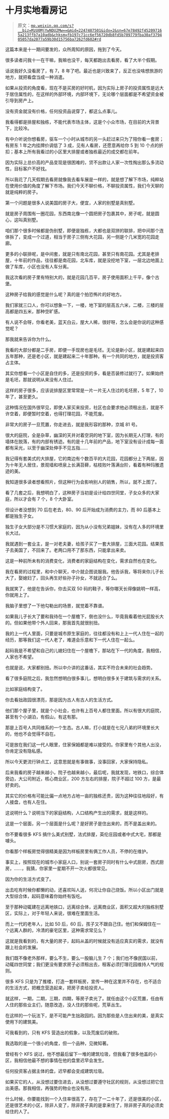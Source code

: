 # 十月实地看房记

> 原文：[`mp.weixin.qq.com/s?__biz=MzU0MjYwNDU2Mw==&mid=2247487501&idx=2&sn=67e78492f452097165a213ffb7a10adb&chksm=fb197c71cc6ef56720db8fd5b709779fba30af379405057da2077a59b30d15756ba7262fd602#rd`](http://mp.weixin.qq.com/s?__biz=MzU0MjYwNDU2Mw==&mid=2247487501&idx=2&sn=67e78492f452097165a213ffb7a10adb&chksm=fb197c71cc6ef56720db8fd5b709779fba30af379405057da2077a59b30d15756ba7262fd602#rd)

这篇本来是十一期间要发的，众所周知的原因，拖到了今天。

很多读者问我十一在干嘛，我嘛也没干，每天都跑出去看房，看了大半个假期。

话说我好久没看房了，有 7，8 年了吧。最近也是兴致来了，反正也没啥想旅游的地方，就把看盘当成一种消遣。

如果从投资的角度看，现在不是买房的好时机，因为实际上房子的投资属性是远大于居住属性的，在这样的外部环境，内部环境下，无论哪个层面都是不希望资金被引导到房产上。

没有资金就没有价格，任何投资品说穿了，都这么点事儿。

我看得都是排屋和独栋，不能代表市场主体，这是个小众市场，在目前的大背景下，比较冷。

有中介听说你想看房，驱车一个小时从城市的另一头赶过来只为了陪你看一套房；有房东 1 年之内挂牌价调低了 3 成，见有人看房，还愿意再给你 5 到 10 个点的折扣；基本上所有我看过的小区里大排屋或者独栋最近的成交都在前年。

因为实际上总价高的产品变现是很困难的，贷不出款让人家一次性掏出那么多流动性，目标客户不好找。

所以我花了几天假期去看房就像我去看车展是一样的，就是想了解下市场，纯粹站在使用价值的角度了解下市场。我们今天不聊价格，不聊投资属性，我们今天聊的就是纯粹的房子。

第一个问题是很多人说美国的房子大，便宜，人家的别墅是真别墅。

就是房子周围有一圈花园，东西南北像一个圆把房子包裹其中，房子呢，就是圆心，这叫真别墅。

咱们那个很多时候都是伪别墅，即便是独栋，大都也是双拼的联排，把中间那个连体拆了，变成一个过道，相当于房子三侧有大花园，另一侧是个几米宽的花园走廊。

更多的小联排呢，是中间套，就是只有南北花园，甚至只有南花园。尤其是老排屋，十年前的作品，往往都是南花园，北车库，就是没挖地下室，一层北边地面上做了车库，小区也没有人车分离。

我这次看的房子里有特别大的，就是花园几百平，房子使用面积上千平，像个古堡。

这种房子给我的感觉是什么呢？真的是个拍恐怖片的好地方。

我们家就三口人，你可以想象一下，一楼，地下室的层高五六米，二楼，三楼的层高都是四五米，那种空旷感。

有人说不会呀，你看老美，蓝天白云，屋大人稀，很好呀，怎么会是你说的这种感觉呢？

那我就来告诉你为什么。

我看的大部分都是二手房，即便一手现房也是毛坯。无论是新小区，就是建起来四五年那种，还是老小区，就是建起来二十年那种。有一个共同的地方，就是投资客占主体。

其实你想看一个小区是自住的多，还是投资的多，看是否装修过就行了。如果始终是毛坯，那就说明从来没有人住过。

这样的房子很多，应该说排屋区里常常是一片一片无人住过的毛坯房，5 年了，10 年了，甚至更久。

这种情况在国外很罕见，即使人家买来投资，社区也会要求他必须租出去，就是不许空着，即便暂时空着，也得打理花园，不能荒废。

非常大的房子一旦荒置，你走进去，就是我形容的那种，京城 81 号。

很大的庭院，全是杂草，幽深的天井对着空洞的地下室，因为长期无人打理，有的墙体在脱落，有的内部有锈迹。有的是十几年前的产品，地下室没有设计成每一面都有采光，以至于幽深处伸手不见五指......

我记得有套美式的大排屋，它的南边有个数百平的大花园，花园都分上下两层，因为十年无人居住，景观墙和喷泉上长满苔藓，枯枝败叶落满台阶，看着有种玛雅遗迹的美。

我知道很多读者想看照片，但这种行为会影响别人的销售，所以，就不上图了。

看了几套之后，我想明白了，这种房子当初是设计给四世同堂，子女众多的大家庭，所以才会有 7 个，8 个大卧室。

但设计者没想到 70 后在老去，80、90 后开始成为消费的主力，而 80 后基本上都是独生子女。

独生子女大部分是不习惯大家庭的，因为从小没有兄弟姐妹，没有在人多的环境里长大过。

我就遇到一套业主，是一对老夫妻，给孩子买了一套大排屋，三面大花园。结果孩子去美国了，不回来了。老两口用不了那东西，只能拿出来卖。

这是一种前所未有的消费变化，消费者的家庭结构在变化，需求自然也在变化。

我在看房的过程里，和中介聊天，中介就企图说服我。他告诉我，等将来你儿子长大了，娶媳妇了，回头再生好些孙子孙女，不就适合了么。

我就笑了，他是在告诉你，你去买双 50 码的鞋子，等你哪天长得像姚明一样高，你就用上了。

我脑子里想了一下他勾勒出的场景，就觉着不靠谱。

如果我儿子长大了要和我待在一个屋檐下，倒也没什么，毕竟我看着他光屁股长大的。但如果他带个外人回来，那我首先就很别扭。

我的上一代人里面，只要是城市原生家庭的，往往都没有和上上一代人住在一起的经历，那等我们这一代人老了，难道会乐意和下一代人住在一起么。

起码我是不希望和自己的儿媳妇住在一个屋檐下，那站在下一代的角度，我相信，人家也不希望。

也就是说，大家都别扭。所以中介讲的这番话，其实不符合未来的社会趋势。

看了很多庭院之后，我忽然想明白很多事儿，想明白很多关于建筑与需求的关系。

比如家庭结构变了。

你去看拙政园很漂亮，那是因为古人有古人的生活方式。

他们那个屋子里，就是个小社会，也许有上百号人都住里面。所以有很大的庭院，甚至有个小湖泊，有假山，有这有那。

那是上百号人共同维系的一个生态。古人嘛，打小就是在七兄八弟的环境里长大的，他也不会觉得不自在。

可是放在我们这一代人眼里，住家保姆都是难以接受的。你家里有个其他人出没，你肯定没有隐私感。

所以今天更流行钟点工，这意思就是有事做事，没事回家，大家保持隐私。

后来我看的房子越来越小，院子也越来越小，最后呢，我就发现，地铁口，综合体旁边，大公司附近，核心商业区，200 方左右的排屋，院子不超过 100 方，是最好卖的。

其实它的价格有可能比偏一点地方占地一亩的独栋还贵，因为这种往往地段好，有人接盘，也有人在住。

这说明什么？说明当下的家庭结构，人口结构产生出的需求，就是这样的。

这是一个层面，另一个层面是什么呢？是好房子是住出来的，而不是盖出来的。

你不要看很多 KFS 搞什么美式别墅，法式排屋，英伦庄园或者中式大宅，那都是噱头。

你看那个样板房觉得很精美是因为样板房里有俩工作人员，不停的在维护。

事实上，按照现在的城市小家庭人口，别说一套房子同时有什么中式厨房，西式厨房，......，我猜，你家里一星期不开一次火都很常见。

因为你的生活方式变了。

出去吃有时候你都懒的动，还喜欢叫人送，何况让你自己烧饭。所以小区出门就是大型综合体，起码意味着你始终有饭吃。

至于那种动辄建在远离地铁口，远离综合体，远离商业区，面积又超大的独栋别墅区，实际上，对于年轻人来说，很难在里面生活。

而上一代的老年人，比如 50 后，60 后，孩子又不跟自己住。他们和保姆住在一个远离人群的，冷清的豪宅区里，这种需求常见么？

这就是我看到的，有大量的房子，起码从盖的时候就没有适应真实的需求，就没有跟上社会的发展。

我们既不像老外那样，要么不生，要么一股脑儿生 7 个；我们也不像民国以前，动辄四世同堂；我们更没有要求房子必须租出去，租客必须打理花园维持人气的规则。

很多 KFS 只是为了推楼，打造一套样板房，宣传一种在这里并不存在，也不适合的生活方式，把概念营造起来，把房子卖给投资人。

就这样，一期，二期，三期，四期，等房子卖光了。就任由这个小区荒置，任由有人住的那些业主们，随意改造，没人住的那些呢，荒草丛生。

在这样的一个玩法下，是不可能产生拙政园的。因为那些是人住出来的美，是真实使用下的建筑美。

可我看到的，只有 KFS 营造出的假象，以及荒废后的破败。

我选取的是一个很小的角度，但一个品种，见微知著。

曾经有个 KFS 说过，他不想最后留下一堆的建筑垃圾，但我看了很多他盖的小区，我相信他最不想的事情在他的盘里迟早会发生。

任何投资客占据主体的盘，迟早都会变成建筑垃圾。

如果买它的人，从没想过要住进去，从没想过要遵守社区的规则，从没想过把它住出美感。那我相信，再强势的物业也没有用。

什么时候，你要能找到一个入住率很高了，存在了一二十年了，还是很美的小区，还是很艺术的小区，除非人变了，除非房子真的是拿来住了，除非房子真的必须卖给住的人了。